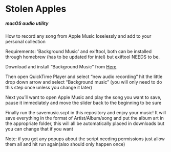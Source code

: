 # Stolen Apples
##### macOS audio utility

How to record any song from Apple Music loselessly and add to your personal collection

Requirements: 'Background Music' and exiftool, both can be installed through homebrew (has to be updated for intel) but exiftool NEEDS to be.

Download and install “Background Music” from [Here](https://github.com/kyleneideck/BackgroundMusic)

Then open QuickTime Player and select “new audio recording” hit the little drop down arrow and select “Background music” (you will only need to do this step once unless you change it later)

Next you’ll want to open Apple Music and play the song you want to save, pause it immediately and move the slider back to the beginning to be sure

Finally run the savemusic.scpt in this repository and enjoy your music! It will save everything in the format of Artist/Album/song and put the album art in the appropriate folder, this will all be automatically placed in downloads but you can change that if you want

Note: if you get any popups about the script needing permissions just allow them all and hit run again(also should only happen once)
